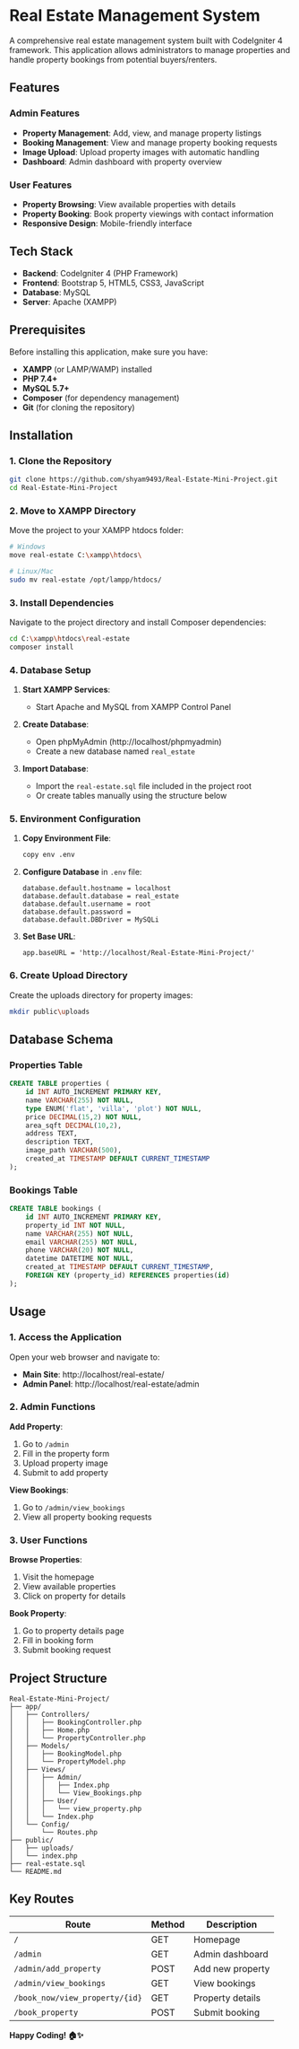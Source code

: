 # Real Estate Management System

A comprehensive real estate management system built with CodeIgniter 4 framework. This application allows administrators to manage properties and handle property bookings from potential buyers/renters.

## Features

### Admin Features
- **Property Management**: Add, view, and manage property listings
- **Booking Management**: View and manage property booking requests
- **Image Upload**: Upload property images with automatic handling
- **Dashboard**: Admin dashboard with property overview

### User Features
- **Property Browsing**: View available properties with details
- **Property Booking**: Book property viewings with contact information
- **Responsive Design**: Mobile-friendly interface

## Tech Stack

- **Backend**: CodeIgniter 4 (PHP Framework)
- **Frontend**: Bootstrap 5, HTML5, CSS3, JavaScript
- **Database**: MySQL
- **Server**: Apache (XAMPP)

## Prerequisites

Before installing this application, make sure you have:

- **XAMPP** (or LAMP/WAMP) installed
- **PHP 7.4+** 
- **MySQL 5.7+**
- **Composer** (for dependency management)
- **Git** (for cloning the repository)

## Installation

### 1. Clone the Repository

```bash
git clone https://github.com/shyam9493/Real-Estate-Mini-Project.git
cd Real-Estate-Mini-Project
```

### 2. Move to XAMPP Directory

Move the project to your XAMPP htdocs folder:

```bash
# Windows
move real-estate C:\xampp\htdocs\

# Linux/Mac
sudo mv real-estate /opt/lampp/htdocs/
```

### 3. Install Dependencies

Navigate to the project directory and install Composer dependencies:

```bash
cd C:\xampp\htdocs\real-estate
composer install
```

### 4. Database Setup

1. **Start XAMPP Services**:
   - Start Apache and MySQL from XAMPP Control Panel

2. **Create Database**:
   - Open phpMyAdmin (http://localhost/phpmyadmin)
   - Create a new database named `real_estate`

3. **Import Database**:
   - Import the `real-estate.sql` file included in the project root
   - Or create tables manually using the structure below

### 5. Environment Configuration

1. **Copy Environment File**:
   ```bash
   copy env .env
   ```

2. **Configure Database** in `.env` file:
   ```
   database.default.hostname = localhost
   database.default.database = real_estate
   database.default.username = root
   database.default.password = 
   database.default.DBDriver = MySQLi
   ```

3. **Set Base URL**:
   ```
   app.baseURL = 'http://localhost/Real-Estate-Mini-Project/'
   ```

### 6. Create Upload Directory

Create the uploads directory for property images:

```bash
mkdir public\uploads
```

## Database Schema

### Properties Table
```sql
CREATE TABLE properties (
    id INT AUTO_INCREMENT PRIMARY KEY,
    name VARCHAR(255) NOT NULL,
    type ENUM('flat', 'villa', 'plot') NOT NULL,
    price DECIMAL(15,2) NOT NULL,
    area_sqft DECIMAL(10,2),
    address TEXT,
    description TEXT,
    image_path VARCHAR(500),
    created_at TIMESTAMP DEFAULT CURRENT_TIMESTAMP
);
```

### Bookings Table
```sql
CREATE TABLE bookings (
    id INT AUTO_INCREMENT PRIMARY KEY,
    property_id INT NOT NULL,
    name VARCHAR(255) NOT NULL,
    email VARCHAR(255) NOT NULL,
    phone VARCHAR(20) NOT NULL,
    datetime DATETIME NOT NULL,
    created_at TIMESTAMP DEFAULT CURRENT_TIMESTAMP,
    FOREIGN KEY (property_id) REFERENCES properties(id)
);
```

## Usage

### 1. Access the Application

Open your web browser and navigate to:
- **Main Site**: http://localhost/real-estate/
- **Admin Panel**: http://localhost/real-estate/admin

### 2. Admin Functions

**Add Property**:
1. Go to `/admin`
2. Fill in the property form
3. Upload property image
4. Submit to add property

**View Bookings**:
1. Go to `/admin/view_bookings`
2. View all property booking requests

### 3. User Functions

**Browse Properties**:
1. Visit the homepage
2. View available properties
3. Click on property for details

**Book Property**:
1. Go to property details page
2. Fill in booking form
3. Submit booking request

## Project Structure

```
Real-Estate-Mini-Project/
├── app/
│   ├── Controllers/
│   │   ├── BookingController.php
│   │   ├── Home.php
│   │   └── PropertyController.php
│   ├── Models/
│   │   ├── BookingModel.php
│   │   └── PropertyModel.php
│   ├── Views/
│   │   ├── Admin/
│   │   │   ├── Index.php
│   │   │   └── View_Bookings.php
│   │   ├── User/
│   │   │   └── view_property.php
│   │   └── Index.php
│   └── Config/
│       └── Routes.php
├── public/
│   ├── uploads/
│   └── index.php
├── real-estate.sql
└── README.md
```

## Key Routes

| Route | Method | Description |
|-------|--------|-------------|
| `/` | GET | Homepage |
| `/admin` | GET | Admin dashboard |
| `/admin/add_property` | POST | Add new property |
| `/admin/view_bookings` | GET | View bookings |
| `/book_now/view_property/{id}` | GET | Property details |
| `/book_property` | POST | Submit booking |



**Happy Coding! 🏠✨**
